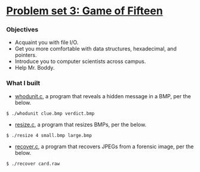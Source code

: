 # [Problem set 3: Game of Fifteen](http://docs.cs50.net/2016/fall/psets/3/pset3.html)

### Objectives
+ Acquaint you with file I/O.
+ Get you more comfortable with data structures, hexadecimal, and pointers.
+ Introduce you to computer scientists across campus.
+ Help Mr. Boddy.

### What I built
+ [whodunit.c](https://github.com/mkczarkowski/harvard-cs50/tree/master/pset4/whodunit/whodunit.c), 
a program that reveals a hidden message in a BMP, per the below.
```
$ ./whodunit clue.bmp verdict.bmp
```
+ [resize.c](https://github.com/mkczarkowski/harvard-cs50/tree/master/pset4/resize/resize.c), 
a program that resizes BMPs, per the below.
```
$ ./resize 4 small.bmp large.bmp
```
+ [recover.c](https://github.com/mkczarkowski/harvard-cs50/tree/master/pset4/recover/recover.c), 
a program that recovers JPEGs from a forensic image, per the below.
```
$ ./recover card.raw
```
